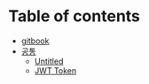 # Table of contents

* [gitbook](README.md)
* [공통](untitled/README.md)
  * [Untitled](untitled/untitled.md)
  * [JWT Token](untitled/jwt-token.md)

